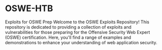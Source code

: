 # OSWE-HTB
Exploits for OSWE Prep
Welcome to the OSWE Exploits Repository! This repository is dedicated to providing a collection of exploits and vulnerabilities for those preparing for the Offensive Security Web Expert (OSWE) certification. Here, you'll find a range of examples and demonstrations to enhance your understanding of web application security.
